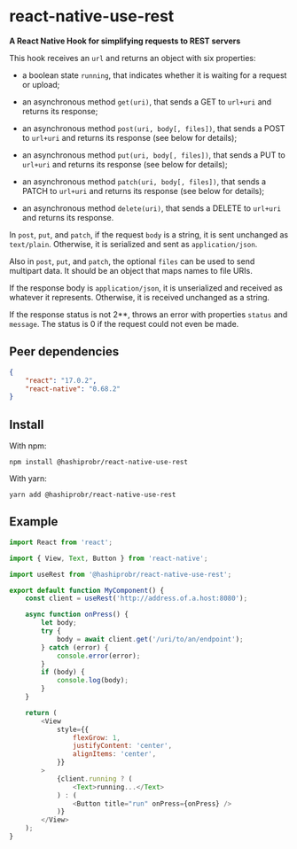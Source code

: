 react-native-use-rest
=====================

**A React Native Hook for simplifying requests to REST servers**

This hook receives an `url` and returns an object with six properties:

* a boolean state `running`, that indicates whether it is waiting for a request
  or upload;

* an asynchronous method `get(uri)`, that sends a GET to `url+uri` and returns
  its response;

* an asynchronous method `post(uri, body[, files])`, that sends a POST to
  `url+uri` and returns its response (see below for details);

* an asynchronous method `put(uri, body[, files])`, that sends a PUT to
  `url+uri` and returns its response (see below for details);

* an asynchronous method `patch(uri, body[, files])`, that sends a PATCH to
  `url+uri` and returns its response (see below for details);

* an asynchronous method `delete(uri)`, that sends a DELETE to `url+uri` and
  returns its response.

In `post`, `put`, and `patch`, if the request `body` is a string, it is sent
unchanged as `text/plain`. Otherwise, it is serialized and sent as
`application/json`.

Also in `post`, `put`, and `patch`, the optional `files` can be used to send
multipart data. It should be an object that maps names to file URIs.

If the response body is `application/json`, it is unserialized and received as
whatever it represents. Otherwise, it is received unchanged as a string.

If the response status is not 2**, throws an error with properties `status` and
`message`. The status is 0 if the request could not even be made.


Peer dependencies
-----------------

``` json
{
    "react": "17.0.2",
    "react-native": "0.68.2"
}
```


Install
-------

With npm:

```
npm install @hashiprobr/react-native-use-rest
```

With yarn:

```
yarn add @hashiprobr/react-native-use-rest
```


Example
-------

``` js
import React from 'react';

import { View, Text, Button } from 'react-native';

import useRest from '@hashiprobr/react-native-use-rest';

export default function MyComponent() {
    const client = useRest('http://address.of.a.host:8080');

    async function onPress() {
        let body;
        try {
            body = await client.get('/uri/to/an/endpoint');
        } catch (error) {
            console.error(error);
        }
        if (body) {
            console.log(body);
        }
    }

    return (
        <View
            style={{
                flexGrow: 1,
                justifyContent: 'center',
                alignItems: 'center',
            }}
        >
            {client.running ? (
                <Text>running...</Text>
            ) : (
                <Button title="run" onPress={onPress} />
            )}
        </View>
    );
}
```
